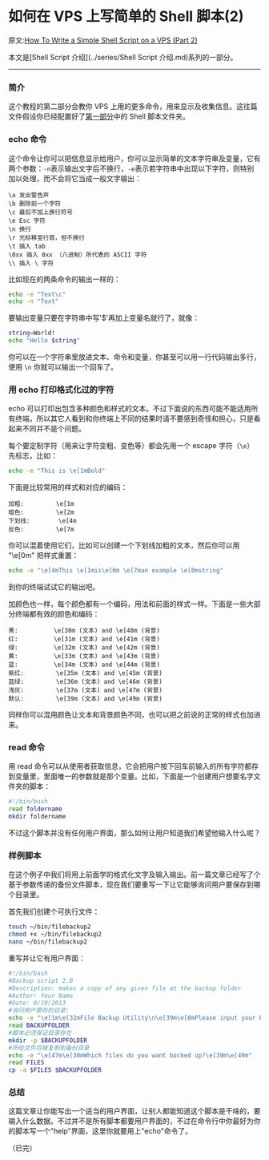 # 如何在 VPS 上写简单的 Shell 脚本(2)

原文:[How To Write a Simple Shell Script on a VPS (Part 2)](https://www.digitalocean.com/community/tutorials/how-to-write-a-simple-shell-script-on-a-vps-part-2)


本文是[Shell Script 介绍](../series/Shell Script 介绍.md)系列的一部分。

---

### 简介

这个教程的第二部分会教你 VPS 上用的更多命令，用来显示及收集信息。这往篇文件假设你已经配置好了[第一部分](https://www.digitalocean.com/community/tutorials/how-to-write-a-simple-shell-script-on-a-vps)中的 Shell 脚本文件夹。

### echo 命令

这个命令让你可以把信息显示给用户，你可以显示简单的文本字符串及变量，它有两个参数：`-n`表示输出文字后不换行，`-e`表示若字符串中出现以下字符，则特别加以处理，而不会将它当成一般文字输出：

```
\a 发出警告声
\b 删除前一个字符
\c 最后不加上换行符号
\e Esc 字符
\n 换行
\r 光标移至行首，但不换行
\t 插入 tab
\0xx 插入 0xx （八进制）所代表的 ASCII 字符
\\ 插入 \ 字符
```

比如现在的两条命令的输出一样的：

```sh
echo -e "Text\c"
echo -n "Text"
```

要输出变量只要在字符串中写'$'再加上变量名就行了，就像：

```sh
string=World!
echo "Hello $string"
```

你可以在一个字符串里放进文本、命令和变量，你甚至可以用一行代码输出多行，使用 `\n` 你就可以输出一个回车了。

### 用 echo 打印格式化过的字符

echo 可以打印出包含多种颜色和样式的文本。不过下面说的东西可能不能适用所有终端，所以其它人看到和你终端上不同的结果时请不要感到奇怪和担心，只是看起来不同并不是个问题。

每个要定制字符（用来让字符变粗、变色等）都会先用一个 escape 字符（`\e`）先标志，比如：

```sh
echo -e "This is \e[1mBold"
```

下面是比较常用的样式和对应的编码：

```
加粗:         \e[1m
暗色:         \e[2m
下划线:        \e[4m
反色:         \e[7m
```

你可以混着使用它们，比如可以创建一个下划线加粗的文本，然后你可以用 "\e[0m" 把样式重置：

```sh
echo -e "\e[4mThis \e[1mis\e[0m \e[7man example \e[0mstring"
```

到你的终端试试它的输出吧。

加颜色也一样，每个颜色都有一个编码，用法和前面的样式一样。下面是一些大部分终端都有效的颜色和编码：

```
黑:          \e[30m (文本) and \e[40m (背景)
红:          \e[31m (文本) and \e[41m (背景)
绿:          \e[32m (文本) and \e[42m (背景)
黄:          \e[33m (文本) and \e[43m (背景)
蓝:          \e[34m (文本) and \e[44m (背景)
紫红:         \e[35m (文本) and \e[45m (背景)
蓝绿:         \e[36m (文本) and \e[46m (背景)
浅灰:         \e[37m (文本) and \e[47m (背景)
默认:         \e[39m (文本) and \e[49m (背景)
```

同样你可以混用颜色让文本和背景颜色不同，也可以把之前说的正常的样式也加进来。

### read 命令

用 read 命令可以从使用者获取信息，它会把用户按下回车前输入的所有字符都存到变量里，里面唯一的参数就是那个变量。比如，下面是一个创建用户想要名字文件夹的脚本：

```sh
#!/bin/bash
read foldername
mkdir foldername
```

不过这个脚本并没有任何用户界面，那么如何让用户知道我们希望他输入什么呢？

### 样例脚本

在这个例子中我们将用上前面学的格式化文字及输入输出。前一篇文章已经写了个基于参数传递的备份文件脚本，现在我们要重写一下让它能够询问用户要保存到哪个目录里。

首先我们创建个可执行文件：

```sh
touch ~/bin/filebackup2
chmod +x ~/bin/filebackup2
nano ~/bin/filebackup2
```

重写并让它有用户界面：

```sh
#!/bin/bash
#Backup script 2.0
#Description: makes a copy of any given file at the backup folder
#Author: Your Name
#Date: 9/19/2013
#询问用户要存的目录:
echo -e "\e[1m\e[32mFile Backup Utility\n\e[39m\e[0mPlease input your backup folder:"
read BACKUPFOLDER
#脚本必须保证目录存在
mkdir -p $BACKUPFOLDER
#所给文件将被复制到备份目录
echo -e "\e[47m\e[30mWhich files do you want backed up?\e[39m\e[49m"
read FILES
cp -a $FILES $BACKUPFOLDER
```

### 总结

这篇文章让你能写出一个适当的用户界面，让别人都能知道这个脚本是干啥的，要输入什么数据。不过并不是所有脚本都要用户界面的，不过在命令行中你最好为你的脚本写一个"help"界面，这里你就要用上"echo"命令了。

（已完）
